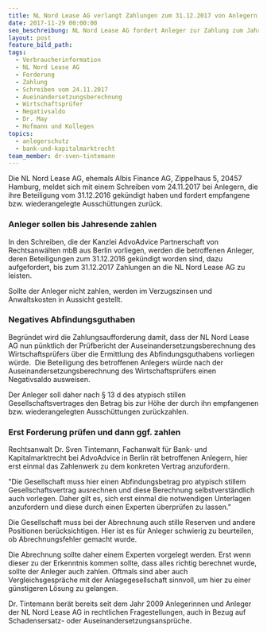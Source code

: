 ```yaml
---
title: NL Nord Lease AG verlangt Zahlungen zum 31.12.2017 von Anlegern
date: 2017-11-29 00:00:00
seo_beschreibung: NL Nord Lease AG fordert Anleger zur Zahlung zum Jahresende auf
layout: post
feature_bild_path:
tags:
  - Verbraucherinformation
  - NL Nord Lease AG
  - Forderung
  - Zahlung
  - Schreiben vom 24.11.2017
  - Aueinandersetzungsberechnung
  - Wirtschaftsprüfer
  - Negativsaldo
  - Dr. May
  - Hofmann und Kollegen
topics:
  - anlegerschutz
  - bank-und-kapitalmarktrecht
team_member: dr-sven-tintemann
---
```



Die NL Nord Lease AG, ehemals Albis Finance AG, Zippelhaus 5, 20457 Hamburg, meldet sich mit einem Schreiben vom 24.11.2017 bei Anlegern, die ihre Beteiligung vom 31.12.2016 gek&uuml;ndigt haben und fordert empfangene bzw. wiederangelegte Aussch&uuml;ttungen zur&uuml;ck.

### Anleger sollen bis Jahresende zahlen

In den Schreiben, die der Kanzlei AdvoAdvice Partnerschaft von Rechtsanw&auml;lten mbB aus Berlin vorliegen, werden die betroffenen Anleger, deren Beteiligungen zum 31.12.2016 gek&uuml;ndigt worden sind, dazu aufgefordert, bis zum 31.12.2017 Zahlungen an die NL Nord Lease AG zu leisten.

Sollte der Anleger nicht zahlen, werden im Verzugszinsen und Anwaltskosten in Aussicht gestellt.

### Negatives Abfindungsguthaben

Begr&uuml;ndet wird die Zahlungsaufforderung damit, dass der NL Nord Lease AG nun p&uuml;nktlich der Pr&uuml;fbericht der Auseinandersetzungsberechnung des Wirtschaftspr&uuml;fers &uuml;ber die Ermittlung des Abfindungsguthabens vorliegen w&uuml;rde.&nbsp; Die Beteiligung des betroffenen Anlegers w&uuml;rde nach der Auseinandersetzungsberechnung des Wirtschaftspr&uuml;fers einen Negativsaldo ausweisen.

Der Anleger soll daher nach &sect; 13 d des atypisch stillen Gesellschaftsvertrages den Betrag bis zur H&ouml;he der durch ihn empfangenen bzw. wiederangelegten Aussch&uuml;ttungen zur&uuml;ckzahlen.

### Erst Forderung pr&uuml;fen und dann ggf. zahlen

Rechtsanwalt Dr. Sven Tintemann, Fachanwalt f&uuml;r Bank- und Kapitalmarktrecht bei AdvoAdvice in Berlin r&auml;t betroffenen Anlegern, hier erst einmal das Zahlenwerk zu dem konkreten Vertrag anzufordern.

"Die Gesellschaft muss hier einen Abfindungsbetrag pro atypisch stillem Gesellschaftsvertrag ausrechnen und diese Berechnung selbstverst&auml;ndlich auch vorlegen. Daher gilt es, sich erst einmal die notwendigen Unterlagen anzufordern und diese durch einen Experten &uuml;berpr&uuml;fen zu lassen."

Die Gesellschaft muss bei der Abrechnung auch stille Reserven und andere Positionen ber&uuml;cksichtigen. Hier ist es f&uuml;r Anleger schwierig zu beurteilen, ob Abrechnungsfehler gemacht wurde.

Die Abrechnung sollte daher einem Experten vorgelegt werden. Erst wenn dieser zu der Erkenntnis kommen sollte, dass alles richtig berechnet wurde, sollte der Anleger auch zahlen. Oftmals sind aber auch Vergleichsgespr&auml;che mit der Anlagegesellschaft sinnvoll, um hier zu einer g&uuml;nstigeren L&ouml;sung zu gelangen.

Dr. Tintemann ber&auml;t bereits seit dem Jahr 2009 Anlegerinnen und Anleger der NL Nord Lease AG in rechtlichen Fragestellungen, auch in Bezug auf Schadensersatz- oder Auseinandersetzungsanspr&uuml;che.
